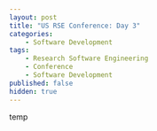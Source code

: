 ```yaml
---
layout: post
title: "US RSE Conference: Day 3"
categories:
    - Software Development
tags:
    - Research Software Engineering
    - Conference
    - Software Development
published: false
hidden: true
---
```


temp